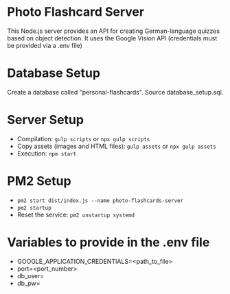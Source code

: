 # Photo Flashcard Server
This Node.js server provides an API for creating German-language quizzes based on object detection. It uses the Google Vision API (credentials must be provided via a .env file)

# Database Setup
Create a database called "personal-flashcards".
Source database_setup.sql.

# Server Setup
* Compilation: `gulp scripts` or `npx gulp scripts`
* Copy assets (images and HTML files): `gulp assets` or `npx gulp assets`
* Execution: `npm start`

# PM2 Setup
* `pm2 start dist/index.js --name photo-flashcards-server`
* `pm2 startup`
* Reset the service: `pm2 unstartup systemd`

# Variables to provide in the .env file
* GOOGLE_APPLICATION_CREDENTIALS=<path_to_file>
* port=<port_number>
* db_user=<database user name>
* db_pw=<database user password>